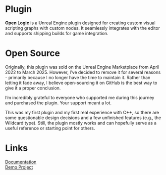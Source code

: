 # Plugin

**Open Logic** is a Unreal Engine plugin designed for creating custom visual scripting graphs with custom nodes.
It seamlessly integrates with the editor and supports shipping builds for game integration.

# Open Source
Originally, this plugin was sold on the Unreal Engine Marketplace from April 2022 to March 2025. However, I’ve decided to remove it for several reasons - primarily because I no longer have the time to maintain it. Rather than letting it fade away, I believe open-sourcing it on GitHub is the best way to give it a proper conclusion.

I’m incredibly grateful to everyone who supported me during this journey and purchased the plugin. Your support meant a lot.

This was my first plugin and my first real experience with C++, so there are some questionable design decisions and a few unfinished features (e.g., the Wildcard type). Still, the plugin mostly works and can hopefully serve as a useful reference or starting point for others.

# Links
[Documentation](https://bit.ly/openlogiceditor-documentation) <br>
[Demo Project](https://github.com/NegativeNameNGT/OpenLogicDemoProject)
